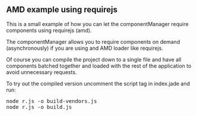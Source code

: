 ## AMD example using requirejs

This is a small example of how you can let the componentManager require components using requirejs (amd).

The componentManager allows you to require components on demand (asynchronously) if you are using and AMD loader like requirejs.

Of course you can compile the project down to a single file and have all components batched together and loaded with the rest of the application to avoid unnecessary requests.

To try out the compiled version uncomment the script tag in index.jade and run:

<div class="hljs javascript">
  <pre>node r.js -o build-vendors.js
node r.js -o build.js</pre>
</div>

